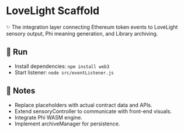 # LoveLight Scaffold

✨ The integration layer connecting Ethereum token events to LoveLight sensory output, Phi meaning generation, and Library archiving.

## 🌱 Run
- Install dependencies: `npm install web3`
- Start listener: `node src/eventListener.js`

## 🤍 Notes
- Replace placeholders with actual contract data and APIs.
- Extend sensoryController to communicate with front-end visuals.
- Integrate Phi WASM engine.
- Implement archiveManager for persistence.